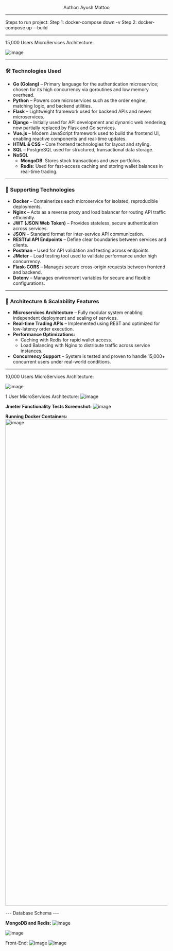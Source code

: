 <p align="center">
  Author: Ayush Mattoo
  <hr>
</p>
Steps to run project:
Step 1: docker-compose down -v
Step 2: docker-compose up --build
<hr>
15,000 Users MicroServices Architecture:

![image](https://github.com/user-attachments/assets/b4dece2b-85a0-49dc-8364-5129ff8c7532)
<hr>
<h3>🛠️ Technologies Used</h3>
<ul>
  <li><strong>Go (Golang)</strong> – Primary language for the authentication microservice; chosen for its high concurrency via goroutines and low memory overhead.</li>
  <li><strong>Python</strong> – Powers core microservices such as the order engine, matching logic, and backend utilities.</li>
  <li><strong>Flask</strong> – Lightweight framework used for backend APIs and newer microservices.</li>
  <li><strong>Django</strong> – Initially used for API development and dynamic web rendering; now partially replaced by Flask and Go services.</li>
  <li><strong>Vue.js</strong> – Modern JavaScript framework used to build the frontend UI, enabling reactive components and real-time updates.</li>
  <li><strong>HTML & CSS</strong> – Core frontend technologies for layout and styling.</li>
  <li><strong>SQL</strong> – PostgreSQL used for structured, transactional data storage.</li>
  <li><strong>NoSQL</strong>
    <ul>
      <li><strong>MongoDB</strong>: Stores stock transactions and user portfolios.</li>
      <li><strong>Redis</strong>: Used for fast-access caching and storing wallet balances in real-time trading.</li>
    </ul>
  </li>
</ul>

<hr>

<h3>🔧 Supporting Technologies</h3>
<ul>
  <li><strong>Docker</strong> – Containerizes each microservice for isolated, reproducible deployments.</li>
  <li><strong>Nginx</strong> – Acts as a reverse proxy and load balancer for routing API traffic efficiently.</li>
  <li><strong>JWT (JSON Web Token)</strong> – Provides stateless, secure authentication across services.</li>
  <li><strong>JSON</strong> – Standard format for inter-service API communication.</li>
  <li><strong>RESTful API Endpoints</strong> – Define clear boundaries between services and clients.</li>
  <li><strong>Postman</strong> – Used for API validation and testing across endpoints.</li>
  <li><strong>JMeter</strong> – Load testing tool used to validate performance under high concurrency.</li>
  <li><strong>Flask-CORS</strong> – Manages secure cross-origin requests between frontend and backend.</li>
  <li><strong>Dotenv</strong> – Manages environment variables for secure and flexible configurations.</li>
</ul>

<hr>

<h3>🚀 Architecture & Scalability Features</h3>
<ul>
  <li><strong>Microservices Architecture</strong> – Fully modular system enabling independent deployment and scaling of services.</li>
  <li><strong>Real-time Trading APIs</strong> – Implemented using REST and optimized for low-latency order execution.</li>
  <li><strong>Performance Optimizations:</strong>
    <ul>
      <li>Caching with Redis for rapid wallet access.</li>
      <li>Load Balancing with Nginx to distribute traffic across service instances.</li>
    </ul>
  </li>
  <li><strong>Concurrency Support</strong> – System is tested and proven to handle 15,000+ concurrent users under real-world conditions.</li>
</ul>
<hr>
10,000 Users MicroServices Architecture:

![image](https://github.com/user-attachments/assets/189847b2-d76d-4f1d-8f15-26cebe53fbe9)

1 User MicroServices Architecture:
![image](https://github.com/user-attachments/assets/fafca5f1-27e8-460e-81c4-3a749c16d90b)


**Jmeter Functionality Tests Screenshot:**
![image](https://github.com/user-attachments/assets/c91e23f2-0b7d-4c42-93c5-c54c5bf3da11)


**Running Docker Containers:**
<img width="1512" alt="image" src="https://github.com/user-attachments/assets/b7982143-e7de-42b8-99a9-b535a6d2878a" />

--- Database Schema ---

**MongoDB and Redis:**
![image](https://github.com/user-attachments/assets/d69b42e5-83c9-4508-aef1-11a1018c5ddc)

![image](https://github.com/user-attachments/assets/b984d8cb-a464-4648-af5b-d1229a590e3a)

Front-End:
![image](https://github.com/user-attachments/assets/667b6d8e-4b87-4920-877f-a464cdb37310)
![image](https://github.com/user-attachments/assets/665f7cbf-6a94-4ccb-9996-19aa979b27ee)

